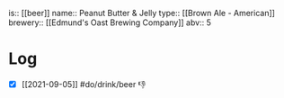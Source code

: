 is:: [[beer]]
name:: Peanut Butter & Jelly
type:: [[Brown Ale - American]]
brewery:: [[Edmund's Oast Brewing Company]]
abv:: 5

# Log
- [x] [[2021-09-05]] #do/drink/beer 👎
